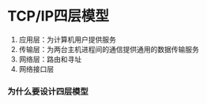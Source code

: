 # TCP/IP四层模型
1.  应用层：为计算机用户提供服务
2.  传输层：为两台主机进程间的通信提供通用的数据传输服务
3.  网络层：路由和寻址
4.  网络接口层

### 为什么要设计四层模型

<!--stackedit_data:
eyJoaXN0b3J5IjpbLTM5ODQ5OTQ1MV19
-->